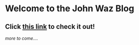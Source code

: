 Welcome to the John Waz Blog
=

Click <a href="https://johnwaz.github.io/blog/" target="_blank">this link</a> to check it out!
-

*more to come....*